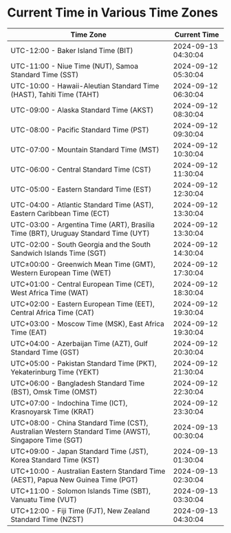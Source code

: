 # Current Time in Various Time Zones

| Time Zone | Current Time |
|-----------|--------------|
| UTC-12:00 - Baker Island Time (BIT) | 2024-09-13 04:30:04 |
| UTC-11:00 - Niue Time (NUT), Samoa Standard Time (SST) | 2024-09-12 05:30:04 |
| UTC-10:00 - Hawaii-Aleutian Standard Time (HAST), Tahiti Time (TAHT) | 2024-09-12 06:30:04 |
| UTC-09:00 - Alaska Standard Time (AKST) | 2024-09-12 08:30:04 |
| UTC-08:00 - Pacific Standard Time (PST) | 2024-09-12 09:30:04 |
| UTC-07:00 - Mountain Standard Time (MST) | 2024-09-12 10:30:04 |
| UTC-06:00 - Central Standard Time (CST) | 2024-09-12 11:30:04 |
| UTC-05:00 - Eastern Standard Time (EST) | 2024-09-12 12:30:04 |
| UTC-04:00 - Atlantic Standard Time (AST), Eastern Caribbean Time (ECT) | 2024-09-12 13:30:04 |
| UTC-03:00 - Argentina Time (ART), Brasília Time (BRT), Uruguay Standard Time (UYT) | 2024-09-12 13:30:04 |
| UTC-02:00 - South Georgia and the South Sandwich Islands Time (SGT) | 2024-09-12 14:30:04 |
| UTC±00:00 - Greenwich Mean Time (GMT), Western European Time (WET) | 2024-09-12 17:30:04 |
| UTC+01:00 - Central European Time (CET), West Africa Time (WAT) | 2024-09-12 18:30:04 |
| UTC+02:00 - Eastern European Time (EET), Central Africa Time (CAT) | 2024-09-12 19:30:04 |
| UTC+03:00 - Moscow Time (MSK), East Africa Time (EAT) | 2024-09-12 19:30:04 |
| UTC+04:00 - Azerbaijan Time (AZT), Gulf Standard Time (GST) | 2024-09-12 20:30:04 |
| UTC+05:00 - Pakistan Standard Time (PKT), Yekaterinburg Time (YEKT) | 2024-09-12 21:30:04 |
| UTC+06:00 - Bangladesh Standard Time (BST), Omsk Time (OMST) | 2024-09-12 22:30:04 |
| UTC+07:00 - Indochina Time (ICT), Krasnoyarsk Time (KRAT) | 2024-09-12 23:30:04 |
| UTC+08:00 - China Standard Time (CST), Australian Western Standard Time (AWST), Singapore Time (SGT) | 2024-09-13 00:30:04 |
| UTC+09:00 - Japan Standard Time (JST), Korea Standard Time (KST) | 2024-09-13 01:30:04 |
| UTC+10:00 - Australian Eastern Standard Time (AEST), Papua New Guinea Time (PGT) | 2024-09-13 02:30:04 |
| UTC+11:00 - Solomon Islands Time (SBT), Vanuatu Time (VUT) | 2024-09-13 03:30:04 |
| UTC+12:00 - Fiji Time (FJT), New Zealand Standard Time (NZST) | 2024-09-13 04:30:04 |
